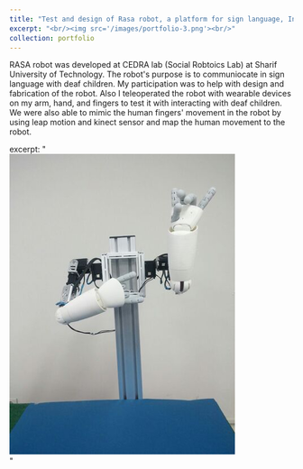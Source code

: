 ```yaml
---
title: "Test and design of Rasa robot, a platform for sign language, Internship in CEDRA lab - **click here for more info**"
excerpt: "<br/><img src='/images/portfolio-3.png'><br/>"
collection: portfolio
---
```

RASA robot was developed at CEDRA lab (Social Robtoics Lab) at Sharif University of Technology. The robot's purpose is to communiocate in sign language with deaf children. 
My participation was to help with design and fabrication of the robot. Also I teleoperated the robot with wearable devices on my arm, hand, and fingers to test it with interacting with deaf children. 
We were also able to mimic the human fingers' movement in the robot by using leap motion and kinect sensor and map the human movement to the robot.

excerpt: "<br/><img src='/images/portfolio-3.png'><br/>"



